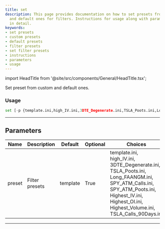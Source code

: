 ```yaml
---
title: set
description: This page provides documentation on how to set presets from both custom
  and default ones for filters. Instructions for usage along with parameters are described
  in detail.
keywords:
- set presets
- custom presets
- default presets
- filter presets
- set filter presets
- instructions
- parameters
- usage
---
```


import HeadTitle from '@site/src/components/General/HeadTitle.tsx';

<HeadTitle title="stocks/screen/set /options - Reference | OpenBB Terminal Docs" />

Set preset from custom and default ones.

### Usage

```python
set [-p {template.ini,high_IV.ini,3DTE_Degenerate.ini,TSLA_Poots.ini,Long_FAANGM.ini,SPY_ATM_Calls.ini,SPY_ATM_Poots.ini,Highest_IV.ini,Highest_OI.ini,Highest_Volume.ini,TSLA_Calls_90Days.ini}]
```

---

## Parameters

| Name | Description | Default | Optional | Choices |
| ---- | ----------- | ------- | -------- | ------- |
| preset | Filter presets | template | True | template.ini, high_IV.ini, 3DTE_Degenerate.ini, TSLA_Poots.ini, Long_FAANGM.ini, SPY_ATM_Calls.ini, SPY_ATM_Poots.ini, Highest_IV.ini, Highest_OI.ini, Highest_Volume.ini, TSLA_Calls_90Days.ini |

---
